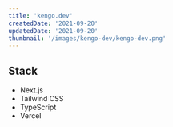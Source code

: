```yaml
---
title: 'kengo.dev'
createdDate: '2021-09-20'
updatedDate: '2021-09-20'
thumbnail: '/images/kengo-dev/kengo-dev.png'
---
```


## Stack

- Next.js
- Tailwind CSS
- TypeScript
- Vercel
